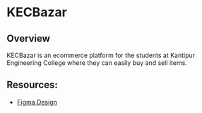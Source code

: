 # KECBazar

## Overview

KECBazar is an ecommerce platform for the students at Kantipur Engineering College where they can easily buy and sell items.


## Resources:

- [Figma Design](https://www.figma.com/file/6hE3rv386VOr6iYjkIeiNr/Web-Designs?type=design&node-id=0%3A1&mode=design&t=Pc35d4bp7NfRDADT-1)

